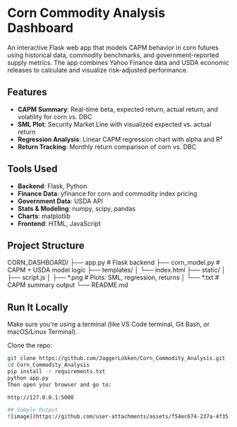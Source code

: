 # Corn Commodity Analysis Dashboard

An interactive Flask web app that models CAPM behavior in corn futures using historical data, commodity benchmarks, and government-reported supply metrics. 
The app combines Yahoo Finance data and USDA economic releases to calculate and visualize risk-adjusted performance.


## Features

- **CAPM Summary**: Real-time beta, expected return, actual return, and volatility for corn vs. DBC
- **SML Plot**: Security Market Line with visualized expected vs. actual return
- **Regression Analysis**: Linear CAPM regression chart with alpha and R²
- **Return Tracking**: Monthly return comparison of corn vs. DBC


## Tools Used

- **Backend**: Flask, Python
- **Finance Data**: yfinance for corn and commodity index pricing
- **Government Data**: USDA API
- **Stats & Modeling**: numpy, scipy, pandas
- **Charts**: matplotlib
- **Frontend**: HTML, JavaScript


## Project Structure
CORN_DASHBOARD/
├── app.py # Flask backend
├── corn_model.py # CAPM + USDA model logic
├── templates/
│ └── index.html
├── static/
│ ├── script.js
│ ├── *.png # Plots: SML, regression, returns
│ └── *.txt # CAPM summary output
└── README.md

## Run It Locally

Make sure you're using a terminal (like VS Code terminal, Git Bash, or macOS/Linux Terminal).

Clone the repo:

```bash
git clone https://github.com/JaggerLokken/Corn_Commodity_Analysis.git
cd Corn_Commodity_Analysis
pip install -r requirements.txt
python app.py
Then open your browser and go to:

http://127.0.0.1:5000

## Sample Output
![image](https://github.com/user-attachments/assets/f54ec674-237a-4f35-ab90-fdde2c6c02f9)




